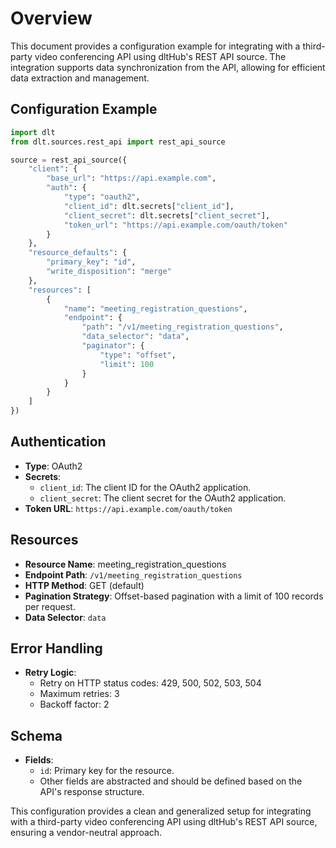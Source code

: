# Overview

This document provides a configuration example for integrating with a third-party video conferencing API using dltHub's REST API source. The integration supports data synchronization from the API, allowing for efficient data extraction and management.

## Configuration Example

```python
import dlt
from dlt.sources.rest_api import rest_api_source

source = rest_api_source({
    "client": {
        "base_url": "https://api.example.com",
        "auth": {
            "type": "oauth2",
            "client_id": dlt.secrets["client_id"],
            "client_secret": dlt.secrets["client_secret"],
            "token_url": "https://api.example.com/oauth/token"
        }
    },
    "resource_defaults": {
        "primary_key": "id",
        "write_disposition": "merge"
    },
    "resources": [
        {
            "name": "meeting_registration_questions",
            "endpoint": {
                "path": "/v1/meeting_registration_questions",
                "data_selector": "data",
                "paginator": {
                    "type": "offset",
                    "limit": 100
                }
            }
        }
    ]
})
```

## Authentication

- **Type**: OAuth2
- **Secrets**: 
  - `client_id`: The client ID for the OAuth2 application.
  - `client_secret`: The client secret for the OAuth2 application.
- **Token URL**: `https://api.example.com/oauth/token`

## Resources

- **Resource Name**: meeting_registration_questions
- **Endpoint Path**: `/v1/meeting_registration_questions`
- **HTTP Method**: GET (default)
- **Pagination Strategy**: Offset-based pagination with a limit of 100 records per request.
- **Data Selector**: `data`

## Error Handling

- **Retry Logic**: 
  - Retry on HTTP status codes: 429, 500, 502, 503, 504
  - Maximum retries: 3
  - Backoff factor: 2

## Schema

- **Fields**: 
  - `id`: Primary key for the resource.
  - Other fields are abstracted and should be defined based on the API's response structure.

This configuration provides a clean and generalized setup for integrating with a third-party video conferencing API using dltHub's REST API source, ensuring a vendor-neutral approach.